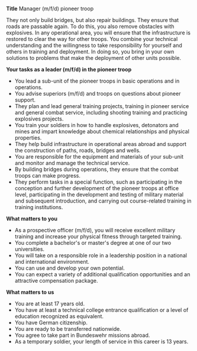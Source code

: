 **Title**
Manager (m/f/d) pioneer troop

They not only build bridges, but also repair buildings. They ensure that roads are passable again. To do this, you also remove obstacles with explosives. In any operational area, you will ensure that the infrastructure is restored to clear the way for other troops. You combine your technical understanding and the willingness to take responsibility for yourself and others in training and deployment. In doing so, you bring in your own solutions to problems that make the deployment of other units possible.

**Your tasks as a leader (m/f/d) in the pioneer troop**

-	You lead a sub-unit of the pioneer troops in basic operations and in operations.
-	You advise superiors (m/f/d) and troops on questions about pioneer support.
-	They plan and lead general training projects, training in pioneer service and general combat service, including shooting training and practicing explosives projects.
-	You train your soldiers in how to handle explosives, detonators and mines and impart knowledge about chemical relationships and physical properties.
-	They help build infrastructure in operational areas abroad and support the construction of paths, roads, bridges and wells.
-	You are responsible for the equipment and materials of your sub-unit and monitor and manage the technical service.
-	By building bridges during operations, they ensure that the combat troops can make progress.
-	They perform tasks in a special function, such as participating in the conception and further development of the pioneer troops at office level, participating in the development and testing of military material and subsequent introduction, and carrying out course-related training in training institutions.

**What matters to you**

-	As a prospective officer (m/f/d), you will receive excellent military training and increase your physical fitness through targeted training.
-	You complete a bachelor's or master's degree at one of our two universities.
-	You will take on a responsible role in a leadership position in a national and international environment.
-	You can use and develop your own potential.
-	You can expect a variety of additional qualification opportunities and an attractive compensation package.

**What matters to us**

-	You are at least 17 years old.
-	You have at least a technical college entrance qualification or a level of education recognized as equivalent.
-	You have German citizenship.
-	You are ready to be transferred nationwide.
-	You agree to take part in Bundeswehr missions abroad.
-	As a temporary soldier, your length of service in this career is 13 years.
